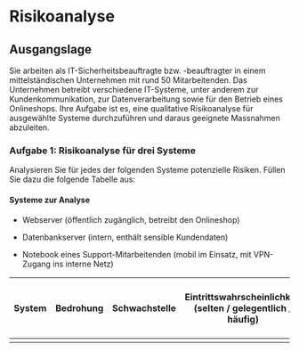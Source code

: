 # Risikoanalyse


## Ausgangslage

Sie arbeiten als IT-Sicherheitsbeauftragte bzw. -beauftragter in einem mittelständischen Unternehmen mit rund 50 Mitarbeitenden. Das Unternehmen betreibt verschiedene IT-Systeme, unter anderem zur Kundenkommunikation, zur Datenverarbeitung sowie für den Betrieb eines Onlineshops. Ihre Aufgabe ist es, eine qualitative Risikoanalyse für ausgewählte Systeme durchzuführen und daraus geeignete Massnahmen abzuleiten.


### Aufgabe 1: Risikoanalyse für drei Systeme

Analysieren Sie für jedes der folgenden Systeme potenzielle Risiken. Füllen Sie dazu die folgende Tabelle aus:

#### Systeme zur Analyse



- Webserver (öffentlich zugänglich, betreibt den Onlineshop)

- Datenbankserver (intern, enthält sensible Kundendaten)

- Notebook eines Support-Mitarbeitenden (mobil im Einsatz, mit VPN-Zugang ins interne Netz)

| System | Bedrohung | Schwachstelle | Eintrittswahrscheinlichkeit (selten / gelegentlich / häufig) | Schweregrad bei Eintritt (gering / mittel / hoch / kritisch) | Betroffene Schutzziele (C / I / A) | Risikobewertung (niedrig / mittel / hoch / kritisch) |
| ------ | --------- | ------------- | ------------------------------------------------------------ | ------------------------------------------------------------ | ---------------------------------- | ---------------------------------------------------- |
|        |           |               |                                                              |                                                              |                                    |                                                      |

